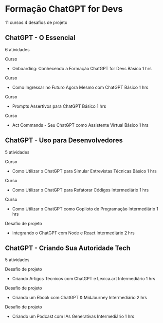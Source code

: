 # Formação ChatGPT for Devs

11 cursos
4 desafios de projeto

## ChatGPT - O Essencial

6 atividades

Curso

- Onboarding: Conhecendo a Formação ChatGPT for Devs
  Básico
  1 hrs

Curso

- Como Ingressar no Futuro Agora Mesmo com ChatGPT
  Básico
  1 hrs

Curso

- Prompts Assertivos para ChatGPT
  Básico
  1 hrs

Curso

- Act Commands - Seu ChatGPT como Assistente Virtual
  Básico
  1 hrs

## ChatGPT - Uso para Desenvolvedores

5 atividades

Curso

- Como Utilizar o ChatGPT para Simular Entrevistas Técnicas
  Básico
  1 hrs

Curso

- Como Utilizar o ChatGPT para Refatorar Códigos
  Intermediário
  1 hrs

Curso

- Como Utilizar o ChatGPT como Copiloto de Programação
  Intermediário
  1 hrs

Desafio de projeto

- Integrando o ChatGPT com Node e React
  Intermediário
  2 hrs

## ChatGPT - Criando Sua Autoridade Tech

5 atividades

Desafio de projeto

- Criando Artigos Técnicos com ChatGPT e Lexica.art
  Intermediário
  1 hrs

Desafio de projeto

- Criando um Ebook com ChatGPT & MidJourney
  Intermediário
  2 hrs

Desafio de projeto

- Criando um Podcast com IAs Generativas
  Intermediário
  1 hrs
